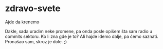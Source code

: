 # zdravo-svete
Ajde da krenemo

Dakle, sada uradim neke promene, pa onda posle opišem šta sam radio u commits sektoru.
Ko li zna gde je to?
Ali hajde idemo dalje, pa ćemo saznati.
Pronašao sam, skroz je dole. ;)
